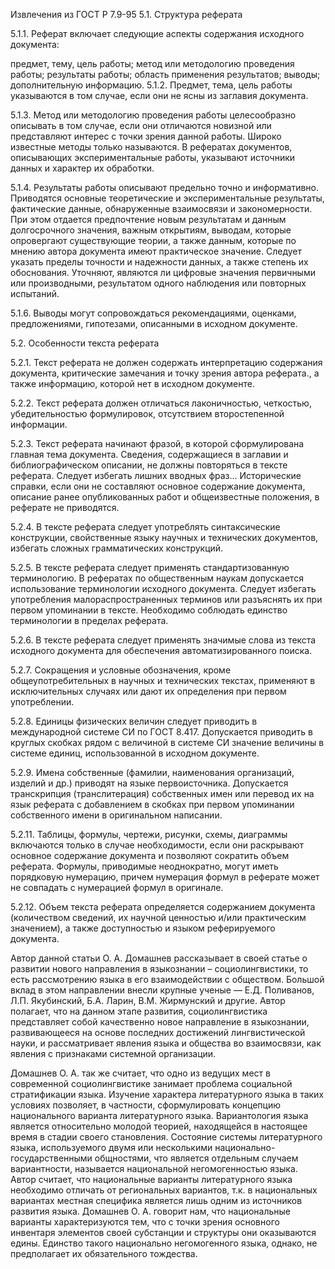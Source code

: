 Извлечения из ГОСТ Р 7.9-95
5.1. Структура реферата

5.1.1. Реферат включает следующие аспекты содержания исходного документа:

предмет, тему, цель работы;
метод или методологию проведения работы;
результаты работы;
область применения результатов;
выводы;
дополнительную информацию.
5.1.2. Предмет, тема, цель работы указываются в том случае, если они не ясны из заглавия документа.

5.1.3. Метод или методологию проведения работы целесообразно описывать в том случае, если они отличаются новизной или представляют интерес с точки зрения данной работы. Широко известные методы только называются. В рефератах документов, описывающих экспериментальные работы, указывают источники данных и характер их обработки.

5.1.4. Результаты работы описывают предельно точно и информативно. Приводятся основные теоретические и экспериментальные результаты, фактические данные, обнаруженные взаимосвязи и закономерности. При этом отдается предпочтение новым результатам и данным долгосрочного значения, важным открытиям, выводам, которые опровергают существующие теории, а также данным, которые по мнению автора документа имеют практическое значение. Следует указать пределы точности и надежности данных, а также степень их обоснования. Уточняют, являются ли цифровые значения первичными или производными, результатом одного наблюдения или повторных испытаний.

5.1.6. Выводы могут сопровождаться рекомендациями, оценками, предложениями, гипотезами, описанными в исходном документе.

5.2. Особенности текста реферата

5.2.1. Текст реферата не должен содержать интерпретацию содержания документа, критические замечания и точку зрения автора реферата., а также информацию, которой нет в исходном документе.

5.2.2. Текст реферата должен отличаться лаконичностью, четкостью, убедительностью формулировок, отсутствием второстепенной информации.

5.2.3. Текст реферата начинают фразой, в которой сформулирована главная тема документа. Сведения, содержащиеся в заглавии и библиографическом описании, не должны повторяться в тексте реферата. Следует избегать лишних вводных фраз… Исторические справки, если они не составляют основное содержание документа, описание ранее опубликованных работ и общеизвестные положения, в реферате не приводятся.

5.2.4. В тексте реферата следует употреблять синтаксические конструкции, свойственные языку научных и технических документов, избегать сложных грамматических конструкций.

5.2.5. В тексте реферата следует применять стандартизованную терминологию. В рефератах по общественным наукам допускается использование терминологии исходного документа. Следует избегать употребления малораспространенных терминов или разъяснять их при первом упоминании в тексте. Необходимо соблюдать единство терминологии в пределах реферата.

5.2.6. В тексте реферата следует применять значимые слова из текста исходного документа для обеспечения автоматизированного поиска.

5.2.7. Сокращения и условные обозначения, кроме общеупотребительных в научных и технических текстах, применяют в исключительных случаях или дают их определения при первом употреблении.

5.2.8. Единицы физических величин следует приводить в международной системе СИ по ГОСТ 8.417. Допускается приводить в круглых скобках рядом с величиной в системе СИ значение величины в системе единиц, использованной в исходном документе.

5.2.9. Имена собственные (фамилии, наименования организаций, изделий и др.) приводят на языке первоисточника. Допускается транскрипция (транслитерация) собственных имен или перевод их на язык реферата с добавлением в скобках при первом упоминании собственного имени в оригинальном написании.

5.2.11. Таблицы, формулы, чертежи, рисунки, схемы, диаграммы включаются только в случае необходимости, если они раскрывают основное содержание документа и позволяют сократить объем реферата. Формулы, приводимые неоднократно, могут иметь порядковую нумерацию, причем нумерация формул в реферате может не совпадать с нумерацией формул в оригинале.

5.2.12. Объем текста реферата определяется содержанием документа (количеством сведений, их научной ценностью и/или практическим значением), а также доступностью и языком реферируемого документа.

Автор данной статьи О. А. Домашнев рассказывает в своей статье о развитии нового направления в языкознании – социолингвистики, то есть рассмотрению языка в его взаимодействии с обществом. Большой вклад в этом направлении внесли крупные ученые — Е.Д. Поливанов, Л.П. Якубинский, Б.А. Ларин, В.М. Жирмунский и другие. Автор полагает, что на данном этапе развития, социолингвистика представляет собой качественно новое направление в языкознании, развивающееся на основе последних достижений лингвистической науки, и рассматривает явления языка и общества во взаимосвязи, как явления с признаками системной организации.

Домашнев О. А. так же считает, что одно из ведущих мест в современной социолингвистике занимает проблема социальной стратификации языка. Изучение характера литературного языка в таких условиях позволяет, в частности, сформулировать концепцию национального варианта литературного языка. Вариантология языка является относительно молодой теорией, находящейся в настоящее время в стадии своего становления. Состояние системы литературного языка, используемого двумя или несколькими национально-государственными общностями, что является отдельным случаем вариантности, называется национальной негомогенностью языка. Автор считает, что национальные варианты литературного языка необходимо отличать от региональных вариантов, т.к. в национальных вариантах местная специфика является лишь одним из источников развития языка. Домашнев О. А. говорит нам, что национальные варианты характеризуются тем, что с точки зрения основного инвентаря элементов своей субстанции и структуры они оказываются едины. Единство такого национально негомогенного языка, однако, не предполагает их обязательного тождества.
